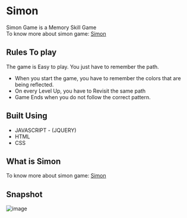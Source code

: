 # Simon
Simon Game is a Memory Skill Game <br>
To know more about simon game: [Simon](https://en.wikipedia.org/wiki/Simon_(game))

## Rules To play
The game is Easy to play. You just have to remember the path.
* When you start the game, you have to remember the colors that are being reflected.
* On every Level Up, you have to Revisit the same path
* Game Ends when you do not follow the correct pattern.

## Built Using
* JAVASCRIPT - (JQUERY)
* HTML
* CSS

## What is Simon
To know more about simon game: [Simon](https://en.wikipedia.org/wiki/Simon_(game))

## Snapshot
![image](https://user-images.githubusercontent.com/98302924/154545590-0ce17414-557a-4537-aeef-136f328c41f2.png)
